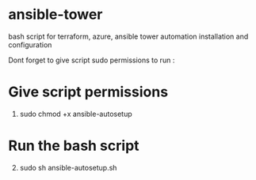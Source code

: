 # ansible-tower
bash script for terraform, azure, ansible tower automation installation and configuration

Dont forget to give script sudo permissions to run :

# Give script permissions
1. sudo chmod +x ansible-autosetup
# Run  the bash script
2. sudo sh ansible-autosetup.sh
